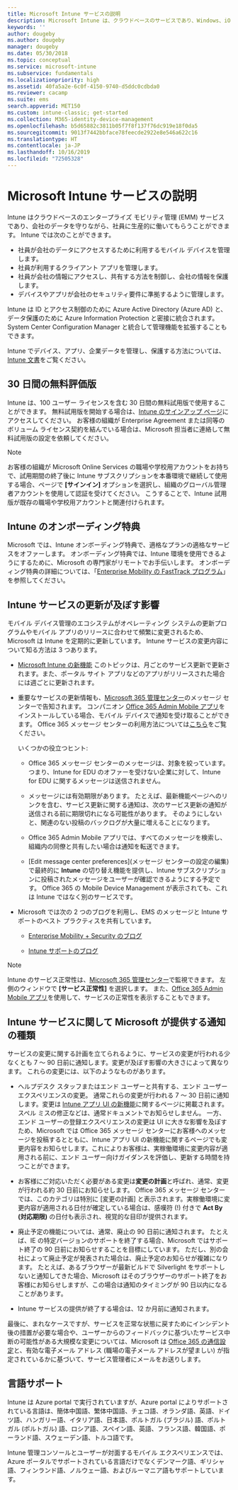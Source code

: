 ```yaml
---
title: Microsoft Intune サービスの説明
description: Microsoft Intune は、クラウドベースのサービスであり、Windows、iOS、Mac OS X、Android、および Windows Mobile デバイスを管理するのに便利です。
keywords: ''
author: dougeby
ms.author: dougeby
manager: dougeby
ms.date: 05/30/2018
ms.topic: conceptual
ms.service: microsoft-intune
ms.subservice: fundamentals
ms.localizationpriority: high
ms.assetid: 40fa5a2e-6c0f-4150-9740-d5ddc0cdbda0
ms.reviewer: cacamp
ms.suite: ems
search.appverid: MET150
ms.custom: intune-classic; get-started
ms.collection: M365-identity-device-management
ms.openlocfilehash: b5d65882c3811b05f7f8f137f76dc919e18f0da5
ms.sourcegitcommit: 9013f7442bbface78feecde2922e8e546a622c16
ms.translationtype: HT
ms.contentlocale: ja-JP
ms.lasthandoff: 10/16/2019
ms.locfileid: "72505328"
---
```

# <a name="microsoft-intune-service-description"></a>Microsoft Intune サービスの説明

Intune はクラウドベースのエンタープライズ モビリティ管理 (EMM) サービスであり、会社のデータを守りながら、社員に生産的に働いてもらうことができます。 Intune では次のことができます。
* 社員が会社のデータにアクセスするために利用するモバイル デバイスを管理します。
* 社員が利用するクライアント アプリを管理します。
* 社員が会社の情報にアクセスし、共有する方法を制御し、会社の情報を保護します。
* デバイスやアプリが会社のセキュリティ要件に準拠するように管理します。

Intune は ID とアクセス制御のために Azure Active Directory (Azure AD) と、データ保護のために Azure Information Protection と密接に統合されます。 System Center Configuration Manager と統合して管理機能を拡張することもできます。

Intune でデバイス、アプリ、企業データを管理し、保護する方法については、[Intune 文書](../index.yml)をご覧ください。

## <a name="30-day-free-trial"></a>30 日間の無料評価版
Intune は、100 ユーザー ライセンスを含む 30 日間の無料試用版で使用することができます。 無料試用版を開始する場合は、[Intune のサインアップ ページ](https://admin.microsoft.com/Signup/Signup.aspx?OfferId=40BE278A-DFD1-470a-9EF7-9F2596EA7FF9&dl=INTUNE_A&ali=1#0%20)にアクセスしてください。 お客様の組織が Enterprise Agreement または同等のボリューム ライセンス契約を結んでいる場合は、Microsoft 担当者に連絡して無料試用版の設定を依頼してください。

> [!NOTE]
> お客様の組織が Microsoft Online Services の職場や学校用アカウントをお持ちで、試用期間の終了後に Intune サブスクリプションを本番環境で継続して使用する場合、ページで **[サインイン]** オプションを選択し、組織のグローバル管理者アカウントを使用して認証を受けてください。 こうすることで、Intune 試用版が既存の職場や学校用アカウントと関連付けられます。

<!--- For a list of settings that you can set up on mobile devices, see:

- [Enrolled device management capabilities of Microsoft Intune](introduction-intune.md)

- [Hybrid mobile device management (MDM) with System Center Configuration Manager and Microsoft Intune](/sccm/mdm/understand/hybrid-mobile-device-management)

For more about System Center Configuration Manager, see [Documentation  for System Center Configuration Manager](/sccm/index).--->
## <a name="intune-onboarding-benefit"></a>Intune のオンボーディング特典
Microsoft では、Intune オンボーディング特典で、適格なプランの適格なサービスをオファーします。 オンボーディング特典では、Intune 環境を使用できるようにするために、Microsoft の専門家がリモートでお手伝いします。 オンボーディング特典の詳細については、「[Enterprise Mobility の FastTrack プログラム](http://go.microsoft.com/fwlink/?LinkId=619281)」を参照してください。


## <a name="learn-how-intune-service-updates-affect-you"></a>Intune サービスの更新が及ぼす影響

モバイル デバイス管理のエコシステムがオペレーティング システムの更新プログラムやモバイル アプリのリリースに合わせて頻繁に変更されるため、Microsoft は Intune を定期的に更新しています。 Intune サービスの変更内容について知る方法は 3 つあります。

- [Microsoft Intune の新機能](whats-new.md) このトピックは、月ごとのサービス更新で更新されます。また、ポータル サイト アプリなどのアプリがリリースされた場合には週ごとに更新されます。

- 重要なサービスの更新情報も、[Microsoft 365 管理センター](https://admin.microsoft.com/)のメッセージ センターで告知されます。 コンパニオン [Office 365 Admin Mobile アプリ](https://support.office.com/article/Office-365-Admin-Mobile-App-e16f6421-2a1a-4142-bf9d-9846600a060a)をインストールしている場合、モバイル デバイスで通知を受け取ることができます。 Office 365 メッセージ センターの利用方法については[こちら](https://support.office.com/client/results?Shownav=true&ns=O365ENTADMIN&version=15&ver=15&HelpID=O365E_MCManageUpdates)をご覧ください。

  いくつかの役立つヒント:

  - Office 365 メッセージ センターのメッセージは、対象を絞っています。 つまり、Intune for EDU のオファーを受けない企業に対して、Intune for EDU に関するメッセージは送信されません。

  - メッセージには有効期限があります。 たとえば、最新機能ページへのリンクを含む、サービス更新に関する通知は、次のサービス更新の通知が送信される前に期限切れになる可能性があります。 そのようにしないと、関連のない投稿のバックログが大量に増えることになります。

  - Office 365 Admin Mobile アプリでは、すべてのメッセージを検索し、組織内の同僚と共有したい場合は通知を転送できます。

  - [Edit message center preferences]\(メッセージ センターの設定の編集\) で最終的に **Intune** の切り替え機能を提供し、Intune サブスクリプションに投稿されたメッセージをユーザーが確認できるようにする予定です。 Office 365 の Mobile Device Management が表示されても、これは Intune ではなく別のサービスです。

- Microsoft では次の 2 つのブログを利用し、EMS のメッセージと Intune サポートのベスト プラクティスを共有しています。

  - [Enterprise Mobility + Security のブログ](https://blogs.technet.microsoft.com/enterprisemobility/)

  - [Intune サポートのブログ](https://blogs.technet.microsoft.com/intunesupport/)

> [!Note]
> Intune のサービス正常性は、[Microsoft 365 管理センター](https://admin.microsoft.com)で監視できます。 左側のウィンドウで **[サービス正常性]** を選択します。 また、[Office 365 Admin Mobile アプリ](https://support.office.com/article/Office-365-Admin-Mobile-App-e16f6421-2a1a-4142-bf9d-9846600a060a)を使用して、サービスの正常性を表示することもできます。

## <a name="types-of-notices-microsoft-provides-about-the-intune-service"></a>Intune サービスに関して Microsoft が提供する通知の種類

サービスの変更に関する計画を立てられるように、サービスの変更が行われる少なくとも 7 ～ 90 日前に通知します。変更が及ぼす影響の大きさによって異なります。 これらの変更には、以下のようなものがあります。

- ヘルプデスク スタッフまたはエンド ユーザーと共有する、エンド ユーザー エクスペリエンスの変更。 通常これらの変更が行われる 7 ～ 30 日前に通知します。変更は [Intune アプリ UI の新機能](whats-new-app-ui.md)に関するページに掲載されます。 スペル ミスの修正などは、通常ドキュメントでお知らせしません。 一方、エンド ユーザーの登録エクスペリエンスの変更は UI に大きな影響を及ぼすため、Microsoft では Office 365 メッセージ センターにお客様へのメッセージを投稿するとともに、Intune アプリ UI の新機能に関するページでも変更内容をお知らせします。これによりお客様は、実稼働環境に変更内容が適用される前に、エンド ユーザー向けガイダンスを評価し、更新する時間を持つことができます。

- お客様にご対応いただく必要がある変更は**変更の計画**と呼ばれ、通常、変更が行われる約 30 日前にお知らせします。 Office 365 メッセージ センターでは、このカテゴリは特別に [変更の計画] と表示されます。実稼働環境に変更内容が適用される日付が確定している場合は、感嘆符 (!) 付きで **Act By (対応期限)** の日付も表示され、視覚的な目印が提供されます。

- 廃止予定の機能については、通常、廃止の 90 日前に通知されます。 たとえば、IE の特定バージョンのサポートを終了する場合、Microsoft ではサポート終了の 90 日前にお知らせすることを目標にしています。 ただし、別の会社によって廃止予定が発表された場合は、廃止予定のお知らせが複雑になります。 たとえば、あるブラウザーが最新ビルドで Silverlight をサポートしないと通知してきた場合、Microsoft はそのブラウザーのサポート終了をお客様にお知らせしますが、この場合は通知のタイミングが 90 日以内になることがあります。

- Intune サービスの提供が終了する場合は、12 か月前に通知されます。

最後に、まれなケースですが、サービスを正常な状態に戻すためにインシデント後の措置が必要な場合や、ユーザーからのフィードバックに基づいたサービス中断の可能性がある大規模な変更については、Microsoft は [Office 365 の通信設定](https://support.office.com/article/Change-your-contact-preferences-for-communications-from-Microsoft-6f70de1b-a64d-4498-bfbd-be8c83a9c0fc)と、有効な電子メール アドレス (職場の電子メール アドレスが望ましい) が指定されているかに基づいて、サービス管理者にメールをお送りします。  


<!--- ## Choose the management solution that’s right for you
You can set up Intune in several ways to manage and help protect your company's mobile devices and computers (referred to as **devices** in this article).

- **Intune stand-alone configuration.** Use the web-based admin console in Intune to manage devices in your organization. Intune can be used without any on-premises IT infrastructure. If you use Intune with Active Directory Domain Services, you can use domain user accounts that you manage with Domain Services with Intune.

- **Intune with System Center Configuration Manager.** Use the Configuration Manager management console to manage computers and mobile devices in your enterprise. This configuration can help you to manage all your organization’s devices through a single console, the Configuration Manager Admin Console. Configuration Manager supports large numbers of mobile devices, servers, and computers. For more about Configuration Manager, see [Hybrid mobile device management (MDM) with System Center Configuration Manager and Microsoft Intune](/sccm/mdm/understand/hybrid-mobile-device-management). For more help deciding which approach is right for you, see [Choose between Microsoft Intune standalone and hybrid mobile device management with Configuration Manager](/sccm/mdm/understand/choose-between-standalone-intune-and-hybrid-mobile-device-management).--->

## <a name="language-support"></a>言語サポート
Intune は Azure portal で実行されていますが、Azure portal によりサポートされている言語は、簡体中国語、繁体中国語、チェコ語、オランダ語、英語、ドイツ語、ハンガリー語、イタリア語、日本語、ポルトガル (ブラジル) 語、ポルトガル (ポルトガル) 語、ロシア語、スペイン語、英語、フランス語、韓国語、ポーランド語、スウェーデン語、トルコ語です。

Intune 管理コンソールとユーザーが対面するモバイル エクスペリエンスでは、Azure ポータルでサポートされている言語だけでなくデンマーク語、ギリシャ語、フィンランド語、ノルウェー語、およびルーマニア語もサポートしています。

<!--- ## Learn more about Intune
Use these resources to learn more about Intune:

- The [Microsoft Intune Trust Center](https://www.microsoft.com/server-cloud/products/intune-trust-center/) provides information about the security, privacy, and compliance practices of Intune, and it describes some of Intune's certifications.

- [Enrolled device management capabilities of Microsoft Intune](introduction-intune.md)--->
